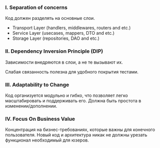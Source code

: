 
### I. Separation of concerns

Код должен разделять на основные слои.
- Transport Layer (handlers, middlewares, routers and etc.)
- Service Layer (usecases, mappers, DTO and etc.)
- Storage Layer (repositories, DAO and etc.)

### II. Dependency Inversion Principle (DIP)

Зависимости внедряются в слои, а не те вызывают их. 

Слабая связанность полезна для удобного покрытия тестами.

### III. Adaptability to Change

Код организуется модульно и гибко, что позволяет легко масштабировать и поддерживать его.
Должна быть простота в изменении/дополнении.

### IV. Focus On Business Value

Концентрация на бизнес-требованиях, которые важны для конечного пользователя. 
Новый код и архитектура никак не должны урезать функционал необходимый для юзеров. 

